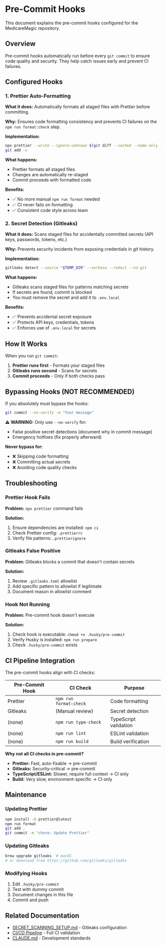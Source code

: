 # Pre-Commit Hooks

This document explains the pre-commit hooks configured for the MedicareMagic repository.

## Overview

Pre-commit hooks automatically run before every `git commit` to ensure code quality and security. They help catch issues early and prevent CI failures.

## Configured Hooks

### 1. Prettier Auto-Formatting

**What it does:** Automatically formats all staged files with Prettier before committing.

**Why:** Ensures code formatting consistency and prevents CI failures on the `npm run format:check` step.

**Implementation:**

```bash
npx prettier --write --ignore-unknown $(git diff --cached --name-only --diff-filter=ACM)
git add -u
```

**What happens:**

- Prettier formats all staged files
- Changes are automatically re-staged
- Commit proceeds with formatted code

**Benefits:**

- ✅ No more manual `npm run format` needed
- ✅ CI never fails on formatting
- ✅ Consistent code style across team

### 2. Secret Detection (Gitleaks)

**What it does:** Scans staged files for accidentally committed secrets (API keys, passwords, tokens, etc.)

**Why:** Prevents security incidents from exposing credentials in git history.

**Implementation:**

```bash
gitleaks detect --source "$TEMP_DIR" --verbose --redact --no-git
```

**What happens:**

- Gitleaks scans staged files for patterns matching secrets
- If secrets are found, commit is blocked
- You must remove the secret and add it to `.env.local`

**Benefits:**

- ✅ Prevents accidental secret exposure
- ✅ Protects API keys, credentials, tokens
- ✅ Enforces use of `.env.local` for secrets

## How It Works

When you run `git commit`:

1. **Prettier runs first** - Formats your staged files
2. **Gitleaks runs second** - Scans for secrets
3. **Commit proceeds** - Only if both checks pass

## Bypassing Hooks (NOT RECOMMENDED)

If you absolutely must bypass the hooks:

```bash
git commit --no-verify -m "Your message"
```

⚠️ **WARNING:** Only use `--no-verify` for:

- False positive secret detections (document why in commit message)
- Emergency hotfixes (fix properly afterward)

**Never bypass for:**

- ❌ Skipping code formatting
- ❌ Committing actual secrets
- ❌ Avoiding code quality checks

## Troubleshooting

### Prettier Hook Fails

**Problem:** `npx prettier` command fails

**Solution:**

1. Ensure dependencies are installed: `npm ci`
2. Check Prettier config: `.prettierrc`
3. Verify file patterns: `.prettierignore`

### Gitleaks False Positive

**Problem:** Gitleaks blocks a commit that doesn't contain secrets

**Solution:**

1. Review `.gitleaks.toml` allowlist
2. Add specific pattern to allowlist if legitimate
3. Document reason in allowlist comment

### Hook Not Running

**Problem:** Pre-commit hook doesn't execute

**Solution:**

1. Check hook is executable: `chmod +x .husky/pre-commit`
2. Verify Husky is installed: `npm run prepare`
3. Check `.husky/pre-commit` exists

## CI Pipeline Integration

The pre-commit hooks align with CI checks:

| Pre-Commit Hook | CI Check               | Purpose               |
| --------------- | ---------------------- | --------------------- |
| Prettier        | `npm run format:check` | Code formatting       |
| Gitleaks        | (Manual review)        | Secret detection      |
| (none)          | `npm run type-check`   | TypeScript validation |
| (none)          | `npm run lint`         | ESLint validation     |
| (none)          | `npm run build`        | Build verification    |

**Why not all CI checks in pre-commit?**

- **Prettier:** Fast, auto-fixable → pre-commit
- **Gitleaks:** Security-critical → pre-commit
- **TypeScript/ESLint:** Slower, require full context → CI only
- **Build:** Very slow, environment-specific → CI only

## Maintenance

### Updating Prettier

```bash
npm install -D prettier@latest
npm run format
git add .
git commit -m "chore: Update Prettier"
```

### Updating Gitleaks

```bash
brew upgrade gitleaks  # macOS
# or download from https://github.com/gitleaks/gitleaks
```

### Modifying Hooks

1. Edit `.husky/pre-commit`
2. Test with dummy commit
3. Document changes in this file
4. Commit and push

## Related Documentation

- [SECRET_SCANNING_SETUP.md](SECRET_SCANNING_SETUP.md) - Gitleaks configuration
- [CI/CD Pipeline](.github/workflows/ci.yml) - Full CI validation
- [CLAUDE.md](../CLAUDE.md) - Development standards
